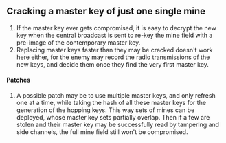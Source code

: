 ## Cracking a master key of just one single mine
1) If the master key ever gets compromised, it is easy to decrypt the new key when the central broadcast is sent to re-key the mine field with a pre-image of the contemporary master key.
2) Replacing master keys faster than they may be cracked doesn't work here either, for the enemy may record the radio transmissions of the new keys, and decide them once they find the very first master key.

#### Patches
1) A possible patch may be to use multiple master keys, and only refresh one at a time, while taking the hash of all these master keys for the generation of the hopping keys. This way sets of mines can be deployed, whose master key sets partially overlap. Then if a few are stolen and their master key may be successfully read by tampering and side channels, the full mine field still won't be compromised.

